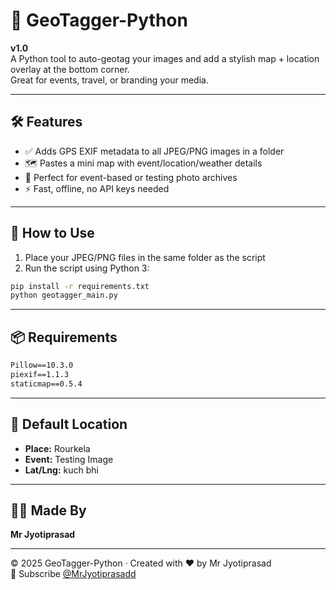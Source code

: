 # 📍 GeoTagger-Python

**v1.0**  
A Python tool to auto-geotag your images and add a stylish map + location overlay at the bottom corner.  
Great for events, travel, or branding your media.

---

## 🛠️ Features

- ✅ Adds GPS EXIF metadata to all JPEG/PNG images in a folder  
- 🗺️ Pastes a mini map with event/location/weather details  
- 🎯 Perfect for event-based or testing photo archives  
- ⚡ Fast, offline, no API keys needed  

---

## 🚀 How to Use

1. Place your JPEG/PNG files in the same folder as the script  
2. Run the script using Python 3:

```bash
pip install -r requirements.txt
python geotagger_main.py
```

---

## 📦 Requirements

```txt
Pillow==10.3.0
piexif==1.1.3
staticmap==0.5.4
```

---

## 📍 Default Location

- **Place:** Rourkela  
- **Event:** Testing Image  
- **Lat/Lng:** kuch bhi  

---

## 👨‍💻 Made By

**Mr Jyotiprasad**

---

© 2025 GeoTagger-Python · Created with ❤️ by Mr Jyotiprasad  
🔔 Subscribe [@MrJyotiprasadd](https://www.youtube.com/@MrJyotiprasadd)